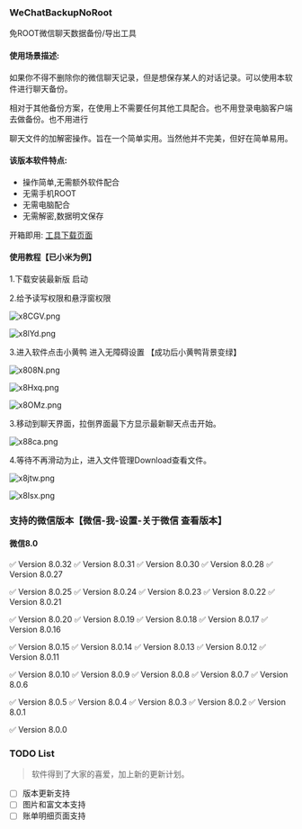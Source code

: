 ### WeChatBackupNoRoot 

免ROOT微信聊天数据备份/导出工具


#### 使用场景描述:

如果你不得不删除你的微信聊天记录，但是想保存某人的对话记录。可以使用本软件进行聊天备份。

相对于其他备份方案，在使用上不需要任何其他工具配合。也不用登录电脑客户端去做备份。也不用进行

聊天文件的加解密操作。旨在一个简单实用。当然他并不完美，但好在简单易用。


#### 该版本软件特点:

- 操作简单,无需额外软件配合
- 无需手机ROOT
- 无需电脑配合
- 无需解密,数据明文保存

开箱即用: [工具下载页面](https://github.com/MiDuoKi/WechatBackupNoRoot/releases)

#### 使用教程【已小米为例】

1.下载安装最新版 启动

2.给予读写权限和悬浮窗权限

![x8CGV.png](https://i.328888.xyz/2023/02/22/x8CGV.md.png)


![x8lYd.png](https://i.328888.xyz/2023/02/22/x8lYd.md.png)

3.进入软件点击小黄鸭 进入无障碍设置 【成功后小黄鸭背景变绿】

![x808N.png](https://i.328888.xyz/2023/02/22/x808N.md.png)

![x8Hxq.png](https://i.328888.xyz/2023/02/22/x8Hxq.md.png)

![x8OMz.png](https://i.328888.xyz/2023/02/22/x8OMz.md.png)

3.移动到聊天界面，拉倒界面最下方显示最新聊天点击开始。

![x88ca.png](https://i.328888.xyz/2023/02/22/x88ca.md.png)


4.等待不再滑动为止，进入文件管理Download查看文件。


![x8jtw.png](https://i.328888.xyz/2023/02/22/x8jtw.md.png)

![x8Isx.png](https://i.328888.xyz/2023/02/22/x8Isx.md.png)


### 支持的微信版本【微信-我-设置-关于微信 查看版本】


#### 微信8.0

:white_check_mark: Version 8.0.32 
:white_check_mark: Version 8.0.31 
:white_check_mark: Version 8.0.30 
:white_check_mark: Version 8.0.28 
:white_check_mark: Version 8.0.27

:white_check_mark: Version 8.0.25 
:white_check_mark: Version 8.0.24 
:white_check_mark: Version 8.0.23 
:white_check_mark: Version 8.0.22 
:white_check_mark: Version 8.0.21 

:white_check_mark: Version 8.0.20 
:white_check_mark: Version 8.0.19 
:white_check_mark: Version 8.0.18 
:white_check_mark: Version 8.0.17 
:white_check_mark: Version 8.0.16

:white_check_mark: Version 8.0.15 
:white_check_mark: Version 8.0.14 
:white_check_mark: Version 8.0.13 
:white_check_mark: Version 8.0.12 
:white_check_mark: Version 8.0.11

:white_check_mark: Version 8.0.10 
:white_check_mark: Version 8.0.9 
:white_check_mark: Version 8.0.8 
:white_check_mark: Version 8.0.7 
:white_check_mark: Version 8.0.6

:white_check_mark: Version 8.0.5 
:white_check_mark: Version 8.0.4 
:white_check_mark: Version 8.0.3 
:white_check_mark: Version 8.0.2 
:white_check_mark: Version 8.0.1

:white_check_mark: Version 8.0.0

### TODO List

> 软件得到了大家的喜爱，加上新的更新计划。

- [ ] 版本更新支持
- [ ] 图片和富文本支持
- [ ] 账单明细页面支持
